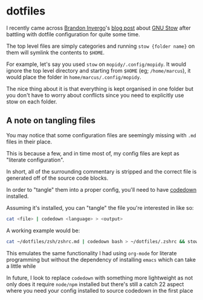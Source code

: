 # dotfiles

I recently came across [Brandon Invergo](https://twitter.com/brandoninvergo)'s [blog post](http://brandon.invergo.net/news/2012-05-26-using-gnu-stow-to-manage-your-dotfiles.html) about [GNU Stow](https://www.gnu.org/software/stow/) after battling with dotfile configuration for quite some time.

The top level files are simply categories and running `stow {folder name}` on them will symlink the contents to `$HOME`.

For example, let's say you used `stow` on `mopidy/.config/mopidy`. It would ignore the top level directory and starting from
`$HOME` (eg; `/home/marcus`), it would place the folder in `home/marcus/.config/mopidy`.

The nice thing about it is that everything is kept organised in one folder but you don't have to worry about conflicts since you need to explicitly use stow on each folder.

## A note on tangling files

You may notice that some configuration files are seemingly missing with `.md` files in their place.

This is because a few, and in time most of, my config files are kept as "literate configuration".

In short, all of the surrounding commentary is stripped and the correct file is generated off of the source code blocks.

In order to "tangle" them into a proper config, you'll need to have [codedown](https://github.com/earldouglas/codedown) installed.

Assuming it's installed, you can "tangle" the file you're interested in like so:

```bash
cat <file> | codedown <language> > <output>
```

A working example would be:

```bash
cat ~/dotfiles/zsh/zshrc.md | codedown bash > ~/dotfiles/.zshrc && stow zsh -d ~/dotfiles
```

This emulates the same functionality I had using `org-mode` for literate programming but without the dependency of installing `emacs` which can take a little while

In future, I look to replace `codedown` with something more lightweight as not only does it require `node/npm` installed but there's still a catch 22 aspect where you need your config installed to source codedown in the first place
